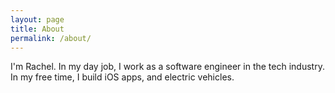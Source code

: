 ```yaml
---
layout: page
title: About
permalink: /about/
---
```


I'm Rachel. In my day job, I work as a software engineer in the tech industry. In my free time, I build iOS apps, and electric vehicles.
